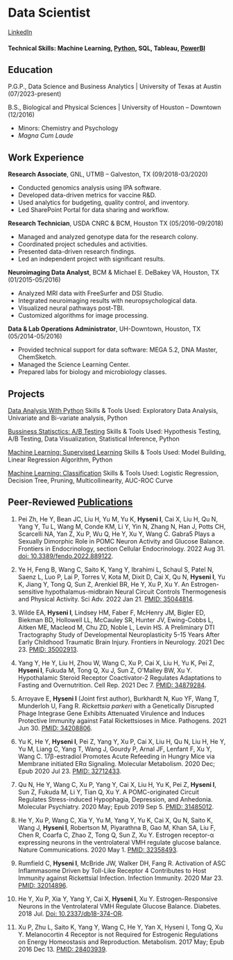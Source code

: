 # Data Scientist 
[LinkedIn](https://www.linkedin.com/in/ilirjanahyseni/)
#### Technical Skills: Machine Learning, [Python](https://www.kaggle.com/lilyhyseni/notebooks), SQL, Tableau, [PowerBI](https://app.powerbi.com/view?r=eyJrIjoiMTkwZTZhMjctNmExNC00Mzg3LTgyNDktOGY1Y2Q1YWYyNDQ2IiwidCI6IjBjZmJiY2E4LWYwMmItNGExNS1hNGFjLWEwZWJlZTkyMzRiYSIsImMiOjR9)

## Education
P.G.P., Data Science and Business Analytics | University of Texas at Austin (07/2023-present)


B.S., Biological and Physical Sciences | University of Houston – Downtown (12/2016)
-	Minors: Chemistry and Psychology
-	_Magna Cum Laude_


## Work Experience 
**Research Associate**, GNL, UTMB – Galveston, TX (09/2018-03/2020)
- Conducted genomics analysis using IPA software.
- Developed data-driven metrics for vaccine R&D.
- Used analytics for budgeting, quality control, and inventory.
- Led SharePoint Portal for data sharing and workflow.

**Research Technician**, USDA CNRC & BCM, Houston TX (05/2016-09/2018)
-	Managed and analyzed genotype data for the research colony.
-	Coordinated project schedules and activities.
-	Presented data-driven research findings.
-	Led an independent project with significant results.

**Neuroimaging Data Analyst**, BCM & Michael E. DeBakey VA, Houston, TX (01/2015-05/2016)
-	Analyzed MRI data with FreeSurfer and DSI Studio.
-	Integrated neuroimaging results with neuropsychological data.
-	Visualized neural pathways post-TBI.
-	Customized algorithms for image processing.

**Data & Lab Operations Administrator**, UH-Downtown, Houston, TX (05/2014-05/2016)
-	Provided technical support for data software: MEGA 5.2, DNA Master, ChemSketch.
-	Managed the Science Learning Center.
-	Prepared labs for biology and microbiology classes.

## Projects
[Data Analysis With Python](https://www.kaggle.com/code/lilyhyseni/nyc-foodhub-data)
Skills & Tools Used: Exploratory Data Analysis, Univariate and Bi-variate analysis, Python 

[Bussiness Statisctics: A/B Testing](https://www.kaggle.com/code/lilyhyseni/ab-testing)
Skills & Tools Used: Hypothesis Testing, A/B Testing, Data Visualization, Statistical Inference, Python

[Machine Learning: Supervised Learning](https://www.kaggle.com/code/lilyhyseni/supervised-learning-linear-regression-recell) 
Skills & Tools Used: Model Building, Linear Regression Algorithm, Python 

[Machine Learning: Classification](https://www.kaggle.com/code/lilyhyseni/supervised-learning-classification)
Skills & Tools Used: Logistic Regression, Decision Tree, Pruning, Multicollinearity, AUC-ROC Curve

## Peer-Reviewed [Publications](https://loop.frontiersin.org/people/1515162/overview)
1.	Pei Zh, He Y, Bean JC, Liu H, Yu M, Yu K, **Hyseni I**, Cai X, Liu H, Qu N, Yang Y, Tu L, Wang M, Conde KM, Li Y, Yin N, Zhang N, Han J, Potts CH, Scarcelli NA, Yan Z, Xu P, Wu Q, He Y, Xu Y, Wang C. Gabra5 Plays a Sexually Dimorphic Role in POMC Neuron Activity and Glucose Balance. Frontiers in Endocrinology, section Cellular Endocrinology. 2022 Aug 31. [doi: 10.3389/fendo.2022.889122](https://www.frontiersin.org/articles/10.3389/fendo.2022.889122/full). 
 
2.	Ye H, Feng B, Wang C, Saito K, Yang Y, Ibrahimi L, Schaul S, Patel N, Saenz L, Luo P, Lai P, Torres V, Kota M, Dixit D, Cai X, Qu N, **Hyseni I**, Yu K, Jiang Y, Tong Q, Sun Z, Arenkiel BR, He Y, Xu P, Xu Y. An Estrogen-sensitive hypothalamus-midbrain Neural Circuit Controls Thermogenesis and Physical Activity. Sci Adv. 2022 Jan 21. [PMID: 35044814](https://www.science.org/doi/10.1126/sciadv.abk0185). 
 
3.	Wilde EA, **Hyseni I**, Lindsey HM, Faber F, McHenry JM, Bigler ED, Biekman BD, Hollowell LL, McCauley SR,  Hunter JV, Ewing-Cobbs L, Aitken ME, Macleod M, Chu ZD, Noble L, Levin HS. A Preliminary DTI Tractography Study of Developmental Neuroplasticity 5-15 Years After Early Childhood Traumatic Brain Injury. Frontiers in Neurology.  2021 Dec 23. [PMID: 35002913](https://www.frontiersin.org/articles/10.3389/fneur.2021.734055/full). 
 
4.	Yang Y, He Y, Liu H, Zhou W, Wang C, Xu P, Cai X, Liu H, Yu K, Pei Z, **Hyseni I**, Fukuda M, Tong Q, Xu J, Sun Z, O'Malley BW, Xu Y. Hypothalamic Steroid Receptor Coactivator-2 Regulates Adaptations to Fasting and Overnutrition. Cell Rep. 2021 Dec 7. [PMID: 34879284](https://www.cell.com/cell-reports/fulltext/S2211-1247(21)01566-7?_returnURL=https%3A%2F%2Flinkinghub.elsevier.com%2Fretrieve%2Fpii%2FS2211124721015667%3Fshowall%3Dtrue). 
 
5.	Arroyave E, **Hyseni I** (Joint first author), Burkhardt N, Kuo YF, Wang T, Munderloh U, Fang R. _Rickettsia parkeri_ with a Genetically Disrupted Phage Integrase Gene Exhibits Attenuated Virulence and Induces Protective Immunity against Fatal Rickettsioses in Mice. Pathogens. 2021 Jun 30. [PMID: 34208806](https://www.mdpi.com/2076-0817/10/7/819).  
  
6.	Yu K, He Y, **Hyseni I**, Pei Z, Yang Y, Xu P, Cai X, Liu H, Qu N, Liu H, He Y, Yu M, Liang C, Yang T, Wang J, Gourdy P, Arnal JF, Lenfant F, Xu Y, Wang C. 17β-estradiol Promotes Acute Refeeding in Hungry Mice via Membrane initiated ERα Signaling. Molecular Metabolism. 2020 Dec; Epub 2020 Jul 23. [PMID: 32712433](https://www.sciencedirect.com/science/article/pii/S2212877820301277?via%3Dihub).  
  
7.	Qu N, He Y, Wang C, Xu P, Yang Y, Cai X, Liu H, Yu K, Pei Z, **Hyseni I**, Sun Z, Fukuda M, Li Y, Tian Q, Xu Y. A POMC-originated Circuit Regulates Stress-induced Hypophagia, Depression, and Anhedonia. Molecular Psychiatry. 2020 May; Epub 2019 Sep 5. [PMID: 31485012](https://www.nature.com/articles/s41380-019-0506-1).  
  
8.	He Y, Xu P, Wang C, Xia Y, Yu M, Yang Y, Yu K, Cai X, Qu N, Saito K, Wang J, **Hyseni I**, Robertson M, Piyarathna B, Gao M, Khan SA, Liu F, Chen R, Coarfa C, Zhao Z, Tong Q, Sun Z, Xu Y. Estrogen receptor-α expressing neurons in the ventrolateral VMH regulate glucose balance. Nature Communications. 2020 May 1. [PMID: 32358493](https://www.nature.com/articles/s41467-020-15982-7).  
  
9.	Rumfield C, **Hyseni I**, McBride JW, Walker DH, Fang R. Activation of ASC Inflammasome Driven by Toll-Like Receptor 4 Contributes to Host Immunity against Rickettsial Infection. Infection Immunity. 2020 Mar 23. [PMID: 32014896](https://journals.asm.org/doi/10.1128/iai.00886-19).  
  
10.	He Y, Xu P, Xia Y, Yang Y, Cai X, **Hyseni I**, Xu Y. Estrogen-Responsive Neurons in the Ventrolateral VMH Regulate Glucose Balance. Diabetes. 2018 Jul. [Doi: 10.2337/db18-374-OR](https://diabetesjournals.org/diabetes/article/67/Supplement_1/374-OR/60302/Estrogen-Responsive-Neurons-in-the-Ventrolateral).
    
12.	Xu P, Zhu L, Saito K, Yang Y, Wang C, He Y, Yan X, Hyseni I, Tong Q, Xu Y. Melanocortin 4 Receptor is not Required for Estrogenic Regulations on Energy Homeostasis and Reproduction. Metabolism. 2017 May; Epub 
2016 Dec 13. [PMID: 28403939](https://pubmed.ncbi.nlm.nih.gov/28403939/).
